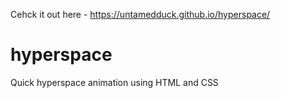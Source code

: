 Cehck it out here - https://untamedduck.github.io/hyperspace/
# hyperspace
Quick hyperspace animation using HTML and CSS
